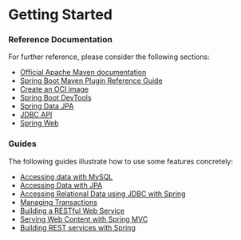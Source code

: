 # Getting Started

### Reference Documentation
For further reference, please consider the following sections:

* [Official Apache Maven documentation](https://maven.apache.org/guides/index.html)
* [Spring Boot Maven Plugin Reference Guide](https://docs.spring.io/spring-boot/docs/3.1.7-SNAPSHOT/maven-plugin/reference/html/)
* [Create an OCI image](https://docs.spring.io/spring-boot/docs/3.1.7-SNAPSHOT/maven-plugin/reference/html/#build-image)
* [Spring Boot DevTools](https://docs.spring.io/spring-boot/docs/3.1.7-SNAPSHOT/reference/htmlsingle/index.html#using.devtools)
* [Spring Data JPA](https://docs.spring.io/spring-boot/docs/3.1.7-SNAPSHOT/reference/htmlsingle/index.html#data.sql.jpa-and-spring-data)
* [JDBC API](https://docs.spring.io/spring-boot/docs/3.1.7-SNAPSHOT/reference/htmlsingle/index.html#data.sql)
* [Spring Web](https://docs.spring.io/spring-boot/docs/3.1.7-SNAPSHOT/reference/htmlsingle/index.html#web)

### Guides
The following guides illustrate how to use some features concretely:

* [Accessing data with MySQL](https://spring.io/guides/gs/accessing-data-mysql/)
* [Accessing Data with JPA](https://spring.io/guides/gs/accessing-data-jpa/)
* [Accessing Relational Data using JDBC with Spring](https://spring.io/guides/gs/relational-data-access/)
* [Managing Transactions](https://spring.io/guides/gs/managing-transactions/)
* [Building a RESTful Web Service](https://spring.io/guides/gs/rest-service/)
* [Serving Web Content with Spring MVC](https://spring.io/guides/gs/serving-web-content/)
* [Building REST services with Spring](https://spring.io/guides/tutorials/rest/)

